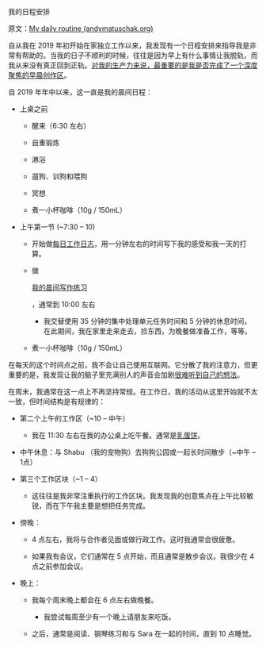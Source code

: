 我的日程安排

原文：[My daily routine (andymatuschak.org)](https://notes.andymatuschak.org/z3x7AvJgYzmgEY4kcKdSY2aYxdqWYpTyPqRs8)

自从我在 2019 年初开始在家独立工作以来，我发现有一个日程安排来指导我是非常有帮助的。当我的日子不顺利的时候，往往是因为早上有什么事情让我脱轨，而我从来没有真正回到正轨。[对我的生产力来说，最重要的是我是否完成了一个深度聚焦的早晨创作区](https://notes.andymatuschak.org/zR9LxW1N893EXwQ3Fma1Gz4xPa1tF2Zd6zZ)。

自 2019 年年中以来，这一直是我的晨间日程：

- 上桌之前

  - 醒来（6:30 左右）

  - 自重锻炼

  - 淋浴

  - 遛狗、训狗和喂狗

  - 冥想

  - 煮一小杯咖啡（10g / 150mL）

- 上午第一节 (~7:30 – 10)

  - 开始做[每日工作日志](https://notes.andymatuschak.org/z28QkpK3vRKQTacjFDfGYBhCXHqHuVWJzny9)，用一分钟左右的时间写下我的感受和我一天的打算。

  - 做

    [我的晨间写作练习](https://notes.andymatuschak.org/zVFGpprS64TzmKGNzGxq9FiCDnAnCPwRU5T)

    ，通常到 10:00 左右

    - 我交替使用 35 分钟的集中处理单元任务时间和 5 分钟的休息时间，在此期间，我在家里走来走去，捡东西，为晚餐做准备工作，等等。

  - 煮一小杯咖啡（10g / 150mL）

在每天的这个时间点之前，我不会让自己使用互联网。它分散了我的注意力，但更重要的是，我发现让我的脑子里充满别人的声音会加剧[很难听到自己的想法](https://notes.andymatuschak.org/z3ruCqbkUjU7U8MD5gaMjzmJV4GuENJ3ie1LP)。

在周末，我通常在这一点上不再坚持常规。在工作日，我的活动从这里开始就不太一致，但时间结构是有规律的：

- 第二个上午的工作区（~10 – 中午）

  - 我在 11:30 左右在我的办公桌上吃午餐。通常是[乳蛋饼](https://notes.andymatuschak.org/z5efx2iNLSB8antyDHfU74Xk3x7voSXk9tuec)。

- 中午休息：与 Shabu （我的宠物狗）去狗狗公园或一起长时间散步（~中午 – 1点）

- 第三个工作区块（~1 – 4）

  - 这往往是我非常注重执行的工作区块。我发现我的创意焦点在上午比较敏锐，而在下午我主要是想把任务完成。

- 傍晚：

  - 4 点左右，我将与合作者见面或做行政工作。这时我通常会很疲惫。

  - 如果我有会议，它们通常在 5 点开始，而且通常是散步会议。我很少在 4 点之前参加会议。

- 晚上：

  - 我每个周末晚上都会在 6 点左右做晚餐。

    - 我尝试每周至少有一个晚上请朋友来吃饭。

  - 之后，通常是阅读、钢琴练习和与 Sara 在一起的时间，直到 10 点睡觉。